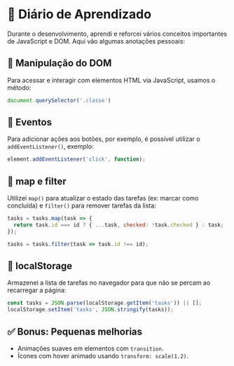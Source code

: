 # 📒 Diário de Aprendizado

Durante o desenvolvimento, aprendi e reforcei vários conceitos importantes de JavaScript e DOM. Aqui vão algumas anotações pessoais:

## 📌 Manipulação do DOM

Para acessar e interagir com elementos HTML via JavaScript, usamos o método:

```js
document.querySelector('.classe')
```

## 📌 Eventos

Para adicionar ações aos botões, por exemplo, é possível utilizar o `addEventListener()`, exemplo:

```js
element.addEventListener('click', function);
```

## 📌 map e filter

Utilizei `map()` para atualizar o estado das tarefas (ex: marcar como concluída) e `filter()` para remover tarefas da lista:

```js
tasks = tasks.map(task => {
  return task.id === id ? { ...task, checked: !task.checked } : task;
});

tasks = tasks.filter(task => task.id !== id);
```

## 📌 localStorage

Armazenei a lista de tarefas no navegador para que não se percam ao recarregar a página:

```js
const tasks = JSON.parse(localStorage.getItem('tasks')) || [];
localStorage.setItem('tasks', JSON.stringify(tasks));
```

## ✅ Bonus: Pequenas melhorias
- Animações suaves em elementos com `transition`.
- Ícones com hover animado usando `transform: scale(1.2)`.